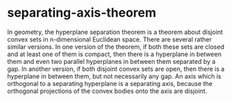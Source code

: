 # separating-axis-theorem
In geometry, the hyperplane separation theorem is a theorem about disjoint convex sets in n-dimensional Euclidean space. There are several rather similar versions. In one version of the theorem, if both these sets are closed and at least one of them is compact, then there is a hyperplane in between them and even two parallel hyperplanes in between them separated by a gap. In another version, if both disjoint convex sets are open, then there is a hyperplane in between them, but not necessarily any gap. An axis which is orthogonal to a separating hyperplane is a separating axis, because the orthogonal projections of the convex bodies onto the axis are disjoint.
